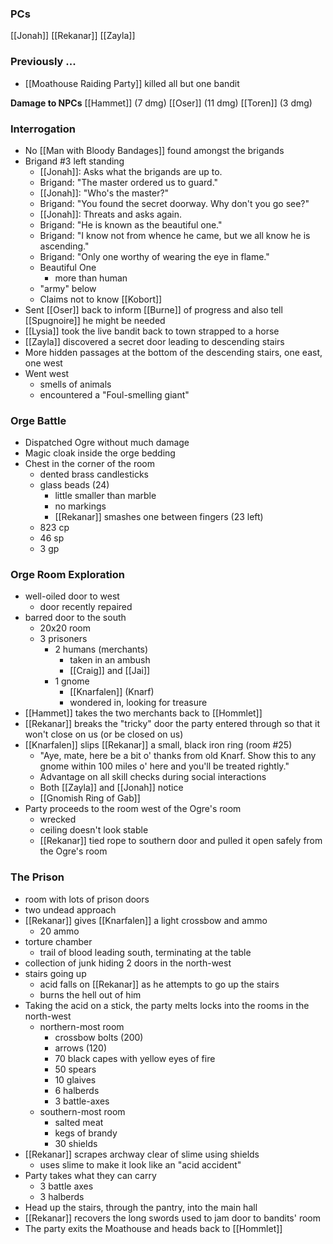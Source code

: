 ### PCs
[[Jonah]]
[[Rekanar]]
[[Zayla]]


### Previously ...
- [[Moathouse Raiding Party]] killed all but one bandit

**Damage to NPCs**
[[Hammet]] (7 dmg)
[[Oser]] (11 dmg)
[[Toren]] (3 dmg)

### Interrogation
- No [[Man with Bloody Bandages]] found amongst the brigands
-  Brigand #3 left standing
	- [[Jonah]]: Asks what the brigands are up to.
	- Brigand: "The master ordered us to guard."
	- [[Jonah]]: "Who's the master?"
	- Brigand: "You found the secret doorway. Why don't you go see?"
	- [[Jonah]]: Threats and asks again.
	- Brigand: "He is known as the beautiful one."
	- Brigand: "I know not from whence he came, but we all know he is ascending."
	- Brigand: "Only one worthy of wearing the eye in flame."
	- Beautiful One
		- more than human
	- "army" below
	- Claims not to know [[Kobort]]
- Sent [[Oser]] back to inform [[Burne]] of progress and also tell [[Spugnoire]] he might be needed
- [[Lysia]] took the live bandit back to town strapped to a horse
- [[Zayla]] discovered a secret door leading to descending stairs
- More hidden passages at the bottom of the descending stairs, one east, one west
- Went west
	- smells of animals
	- encountered a "Foul-smelling giant"

### Orge Battle
- Dispatched Ogre without much damage
- Magic cloak inside the orge bedding
- Chest in the corner of the room
	- dented brass candlesticks
	- glass beads (24)
		- little smaller than marble
		- no markings
		- [[Rekanar]] smashes one between fingers (23 left)
	- 823 cp
	- 46 sp
	- 3 gp

### Orge Room Exploration
- well-oiled door to west
	- door recently repaired
- barred door to the south
	- 20x20 room
	- 3 prisoners
		- 2 humans (merchants)
			- taken in an ambush
			- [[Craig]] and [[Jai]]
		-  1 gnome
			- [[Knarfalen]] (Knarf)
			- wondered in, looking for treasure
- [[Hammet]] takes the two merchants back to [[Hommlet]]
- [[Rekanar]] breaks the "tricky" door the party entered through so that it won't close on us (or be closed on us)
- [[Knarfalen]] slips [[Rekanar]] a small, black iron ring (room #25)
	- "Aye, mate, here be a bit o' thanks from old Knarf. Show this to any gnome within 100 miles o' here and you'll be treated rightly."
	- Advantage on all skill checks during social interactions 
	- Both [[Zayla]] and [[Jonah]] notice
	- [[Gnomish Ring of Gab]]
- Party proceeds to the room west of the Ogre's room
	- wrecked
	- ceiling doesn't look stable
	- [[Rekanar]] tied rope to southern door and pulled it open safely from the Ogre's room

### The Prison
- room with lots of prison doors
- two undead approach 
- [[Rekanar]] gives [[Knarfalen]] a light crossbow and ammo
	- 20 ammo
- torture chamber
	- trail of blood leading south, terminating at the table
- collection of junk hiding 2 doors in the north-west
- stairs going up
	- acid falls on [[Rekanar]] as he attempts to go up the stairs
	- burns the hell out of him
- Taking the acid on a stick, the party melts locks into the rooms in the north-west
	- northern-most room
		- crossbow bolts (200)
		- arrows (120)
		- 70 black capes with yellow eyes of fire
		- 50 spears
		- 10 glaives
		- 6 halberds
		- 3 battle-axes
	- southern-most room
		- salted meat
		- kegs of brandy
		- 30 shields
- [[Rekanar]] scrapes archway clear of slime using shields
	- uses slime to make it look like an "acid accident"
- Party takes what they can carry
	- 3 battle axes 
	- 3 halberds
- Head up the stairs, through the pantry, into the main hall
- [[Rekanar]] recovers the long swords used to jam door to bandits' room
- The party exits the Moathouse and heads back to [[Hommlet]]
